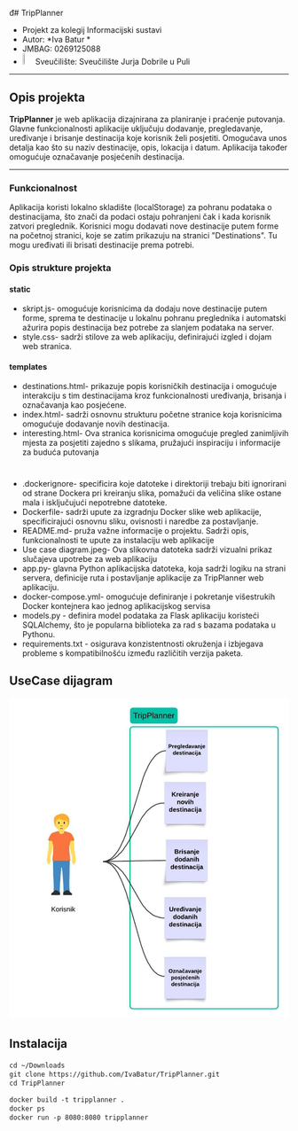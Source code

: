 đ# TripPlanner
- Projekt za kolegij Informacijski sustavi
- Autor: *Iva Batur *
- JMBAG: 0269125088
- <img src="https://upload.wikimedia.org/wikipedia/hr/e/eb/Unipu-logo-lat.png"  width="4%" height="4%"> Sveučilište: Sveučilište Jurja Dobrile u Puli 

___
## Opis projekta
**TripPlanner** je web aplikacija dizajnirana za planiranje i praćenje putovanja. Glavne funkcionalnosti aplikacije uključuju dodavanje, pregledavanje, uređivanje i brisanje destinacija koje korisnik želi posjetiti. Omogućava unos detalja kao što su naziv destinacije, opis, lokacija i datum. Aplikacija također omogućuje označavanje posjećenih destinacija.
___

### Funkcionalnost
Aplikacija koristi lokalno skladište (localStorage) za pohranu podataka o destinacijama, što znači da podaci ostaju pohranjeni čak i kada korisnik zatvori preglednik. Korisnici mogu dodavati nove destinacije putem forme na početnoj stranici, koje se zatim prikazuju na stranici "Destinations". Tu mogu uređivati ili brisati destinacije prema potrebi.

### Opis strukture projekta 
#### static 
- skript.js- omogućuje korisnicima da dodaju nove destinacije putem forme, sprema te destinacije u lokalnu pohranu preglednika i automatski ažurira popis destinacija bez potrebe za slanjem podataka na server.
- style.css- sadrži stilove za web aplikaciju, definirajući izgled i dojam web stranica.

#### templates
- destinations.html-  prikazuje popis korisničkih destinacija i omogućuje interakciju s tim destinacijama kroz funkcionalnosti uređivanja, brisanja i označavanja kao posjećene. 
- index.html- sadrži osnovnu strukturu početne stranice koja korisnicima omogućuje dodavanje novih destinacija.
- interesting.html- Ova stranica korisnicima omogućuje pregled zanimljivih mjesta za posjetiti zajedno s slikama, pružajući inspiraciju i informacije za buduća putovanja 

# 
- .dockerignore-  specificira koje datoteke i direktoriji trebaju biti ignorirani od strane Dockera pri kreiranju slika, pomažući da veličina slike ostane mala i isključujući nepotrebne datoteke.
- Dockerfile- sadrži upute za izgradnju Docker slike web aplikacije, specificirajući osnovnu sliku, ovisnosti i naredbe za postavljanje.
- README.md- pruža važne informacije o projektu. Sadrži opis, funkcionalnosti te upute za instalaciju web aplikacije  
- Use case diagram.jpeg- Ova slikovna datoteka sadrži vizualni prikaz slučajeva upotrebe za web aplikaciju
- app.py- glavna Python aplikacijska datoteka, koja sadrži logiku na strani servera, definicije ruta i postavljanje aplikacije za TripPlanner web aplikaciju.
- docker-compose.yml- omogućuje definiranje i pokretanje višestrukih Docker kontejnera kao jednog aplikacijskog servisa
- models.py - definira model podataka za Flask aplikaciju koristeći SQLAlchemy, što je popularna biblioteka za rad s bazama podataka u Pythonu. 
- requirements.txt - osigurava konzistentnosti okruženja i izbjegava probleme s kompatibilnošću između različitih verzija paketa.
## 

## UseCase dijagram
![alt text](https://github.com/IvaBatur/TripPlanner/blob/main/Use%20case%20diagram.jpeg)

## Instalacija
```
cd ~/Downloads
git clone https://github.com/IvaBatur/TripPlanner.git
cd TripPlanner
```
```
docker build -t tripplanner .
docker ps
docker run -p 8080:8080 tripplanner
```

